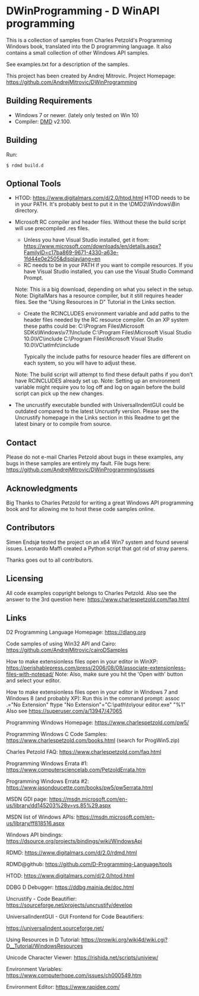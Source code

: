 # DWinProgramming - D WinAPI programming
This is a collection of samples from Charles Petzold's Programming Windows book,
translated into the D programming language. It also contains a small collection
of other Windows API samples.

See examples.txt for a description of the samples.

This project has been created by Andrej Mitrovic.
Project Homepage: https://github.com/AndrejMitrovic/DWinProgramming

## Building Requirements
- Windows 7 or newer. (lately only tested on Win 10)
- Compiler: [DMD] v2.100.

[DMD]: https://dlang.org/download.html

## Building

Run:

    $ rdmd build.d

## Optional Tools
- HTOD: https://www.digitalmars.com/d/2.0/htod.html
    HTOD needs to be in your PATH. It's probably best to put it in the \DMD2\Windows\Bin
    directory.

- Microsoft RC compiler and header files. Without these the build script will use
  precompiled .res files.
    - Unless you have Visual Studio installed, get it from:
    https://www.microsoft.com/downloads/en/details.aspx?FamilyID=c17ba869-9671-4330-a63e-1fd44e0e2505&displaylang=en
    - RC needs to be in your PATH if you want to compile resources. If you have Visual Studio installed, you can use the Visual Studio Command Prompt.

    Note: This is a big download, depending on what you select in the setup.
    Note: DigitalMars has a resource compiler, but it still requires header files.
          See the "Using Resources in D" Tutorial in the Links section.

    - Create the RCINCLUDES environment variable and add paths to the header files needed
      by the RC resource compiler.
      On an XP system these paths could be:
        C:\Program Files\Microsoft SDKs\Windows\v7.1\Include
        C:\Program Files\Microsoft Visual Studio 10.0\VC\include
        C:\Program Files\Microsoft Visual Studio 10.0\VC\atlmfc\include

      Typically the include paths for resource header files are different on each system,
      so you will have to adjust these.

    Note: The build script will attempt to find these default paths if you don't have
          RCINCLUDES already set up.
    Note: Setting up an environment variable might require you to log off and log on
          again before the build script can pick up the new changes.

- The uncrustify executable bundled with UniversalIndentGUI could be outdated compared to
  the latest Uncrustify version.
  Please see the Uncrustify homepage in the Links section in this Readme to get the
  latest binary or to compile from source.

## Contact
Please do not e-mail Charles Petzold about bugs in these examples,
any bugs in these samples are entirely my fault.
File bugs here: https://github.com/AndrejMitrovic/DWinProgramming/issues

## Acknowledgments

Big Thanks to Charles Petzold for writing a great Windows API programming book and
for allowing me to host these code samples online.

## Contributors
Simen Endsjø tested the project on an x64 Win7 system and found several issues.
Leonardo Maffi created a Python script that got rid of stray parens.

Thanks goes out to all contributors.

## Licensing
All code examples copyright belongs to Charles Petzold.
Also see the answer to the 3rd question here:
https://www.charlespetzold.com/faq.html

## Links
D2 Programming Language Homepage: https://dlang.org

Code samples of using Win32 API and Cairo: https://github.com/AndrejMitrovic/cairoDSamples

How to make extensionless files open in your editor in WinXP: https://perishablepress.com/press/2006/08/08/associate-extensionless-files-with-notepad/
    Note: Also, make sure you hit the 'Open with' button and select your editor.

How to make extensionless files open in your editor in Windows 7 and Windows 8 (and probably XP):
Run this in the command prompt:
    assoc .="No Extension"
    ftype "No Extension"="C:\path\to\your editor.exe" "%1"
Also see https://superuser.com/a/13947/47065

Programming Windows Homepage: https://www.charlespetzold.com/pw5/

Programming Windows C Code Samples: https://www.charlespetzold.com/books.html
(search for ProgWin5.zip)

Charles Petzold FAQ: https://www.charlespetzold.com/faq.html

Programming Windows Errata #1: https://www.computersciencelab.com/PetzoldErrata.htm

Programming Windows Errata #2: https://www.jasondoucette.com/books/pw5/pw5errata.html

MSDN GDI page: https://msdn.microsoft.com/en-us/library/dd145203%28v=vs.85%29.aspx

MSDN list of Windows APIs: https://msdn.microsoft.com/en-us/library/ff818516.aspx

Windows API bindings: https://dsource.org/projects/bindings/wiki/WindowsApi

RDMD: https://www.digitalmars.com/d/2.0/rdmd.html

RDMD@github: https://github.com/D-Programming-Language/tools

HTOD: https://www.digitalmars.com/d/2.0/htod.html

DDBG D Debugger: https://ddbg.mainia.de/doc.html

Uncrustify - Code Beautifier: https://sourceforge.net/projects/uncrustify/develop

UniversalIndentGUI - GUI Frontend for Code Beautifiers:

https://universalindent.sourceforge.net/

Using Resources in D Tutorial: https://prowiki.org/wiki4d/wiki.cgi?D__Tutorial/WindowsResources

Unicode Character Viewer: https://rishida.net/scripts/uniview/

Environment Variables: https://www.computerhope.com/issues/ch000549.htm

Environment Editor: https://www.rapidee.com/
